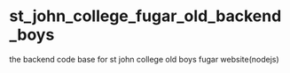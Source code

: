 # st_john_college_fugar_old_backend_boys
the backend code base for st john college old boys fugar website(nodejs)
